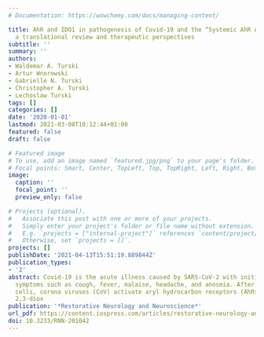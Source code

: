 ```yaml
---
# Documentation: https://wowchemy.com/docs/managing-content/

title: AhR and IDO1 in pathogenesis of Covid-19 and the “Systemic AhR Activation Syndrome:”
  a translational review and therapeutic perspectives
subtitle: ''
summary: ''
authors:
- Waldemar A. Turski
- Artur Wnorowski
- Gabrielle N. Turski
- Christopher A. Turski
- Lechoslaw Turski
tags: []
categories: []
date: '2020-01-01'
lastmod: 2021-03-08T10:12:44+01:00
featured: false
draft: false

# Featured image
# To use, add an image named `featured.jpg/png` to your page's folder.
# Focal points: Smart, Center, TopLeft, Top, TopRight, Left, Right, BottomLeft, Bottom, BottomRight.
image:
  caption: ''
  focal_point: ''
  preview_only: false

# Projects (optional).
#   Associate this post with one or more of your projects.
#   Simply enter your project's folder or file name without extension.
#   E.g. `projects = ["internal-project"]` references `content/project/deep-learning/index.md`.
#   Otherwise, set `projects = []`.
projects: []
publishDate: '2021-04-13T15:51:19.889844Z'
publication_types:
- '2'
abstract: Covid-19 is the acute illness caused by SARS-CoV-2 with initial clinical
  symptoms such as cough, fever, malaise, headache, and anosmia. After entry into
  cells, corona viruses (CoV) activate aryl hydrocarbon receptors (AhRs) by an indoleamine
  2,3-diox
publication: '*Restorative Neurology and Neuroscience*'
url_pdf: https://content.iospress.com/articles/restorative-neurology-and-neuroscience/rnn201042
doi: 10.3233/RNN-201042
---
```

